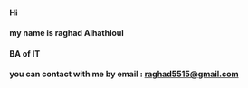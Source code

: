 #### Hi
#### my name is raghad Alhathloul 
#### BA of IT 
#### you can contact with me by email : raghad5515@gmail.com
